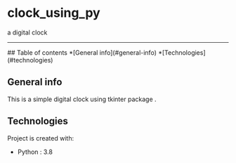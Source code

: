 # clock_using_py
>
a digital clock 
<hr>
## Table of contents
*[General info](#general-info)
*[Technologies](#technologies)

## General info
This is a simple digital clock using tkinter package .
	
## Technologies
Project is created with:
* Python : 3.8
